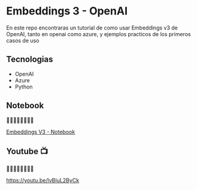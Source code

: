 # Embeddings 3 - OpenAI

En este repo encontraras un tutorial de como usar Embeddings v3 de OpenAI, tanto en openai como azure, y ejemplos practicos de los primeros casos de uso

## Tecnologias

- OpenAI
- Azure
- Python

## Notebook
🔽🔽🔽🔽🔽🔽🔽🔽 

[Embeddings V3 - Notebook](Embeddings_3_OpenAI.ipynb)


## Youtube 📺
🔽🔽🔽🔽🔽🔽🔽🔽 

https://youtu.be/lvBIuL2ByCk
